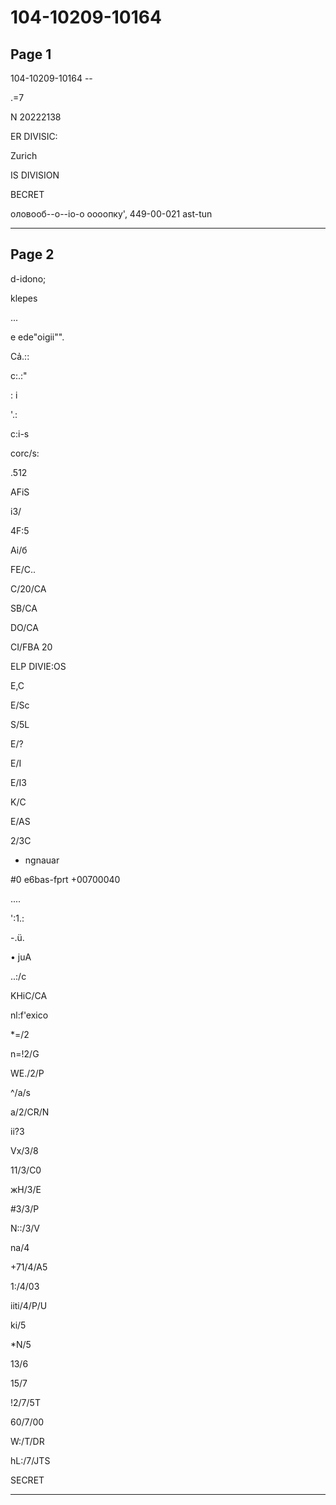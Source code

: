 # 104-10209-10164

## Page 1

104-10209-10164 --

.=7

N 20222138

ER DIVISIC:

Zurich

IS DIVISION

BECRET

оловооб--о--іо-о оооопку', 449-00-021 ast-tun

---

## Page 2

d-idono;

klepes

...

e ede"oigii"".

Cả.::

c:.:"

: i

'.:

c:i-s

corc/s:

.512

AFiS

i3/

4F:5

Ai/б

FE/C..

C/20/CA

SB/CA

DO/CA

CI/FBA 20

ELP DIVIE:OS

E,C

E/Sc

S/5L

E/?

E/I

E/I3

K/C

E/AS

2/3C

- ngnauar

#0 e6bas-fprt +00700040

....

':1.:

-.ü.

• juA

..:/c

KHiC/CA

nl:f'exico

*=/2

n=!2/G

WE./2/P

^/a/s

a/2/CR/N

ii?3

Vx/3/8

11/3/C0

жH/3/E

#3/3/P

N::/3/V

na/4

+71/4/A5

1:/4/03

iiti/4/P/U

ki/5

*N/5

13/6

15/7

!2/7/5T

60/7/00

W:/T/DR

hL:/7/JTS

SECRET

---

